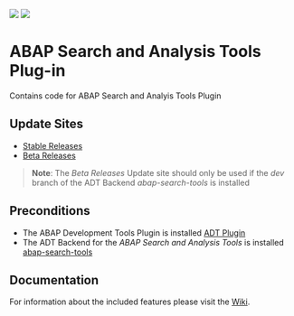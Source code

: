 ![](https://img.shields.io/badge/Java-SE11+-green) ![](https://img.shields.io/badge/eclipse-2020--09+-green)

# ABAP Search and Analysis Tools Plug-in

Contains code for ABAP Search and Analyis Tools Plugin

## Update Sites

- [Stable Releases](https://eclipse.devepos.com/latest)  
- [Beta Releases](https://eclipse.devepos.com/dev)

> **Note**: The _Beta Releases_ Update site should only be used if the _dev_ branch of the ADT Backend _abap-search-tools_ is installed

## Preconditions

- The ABAP Development Tools Plugin is installed [ADT Plugin](https://tools.hana.ondemand.com/)
- The ADT Backend for the _ABAP Search and Analysis Tools_ is installed [abap-search-tools](https://github.com/DevEpos/abap-search-tools)

## Documentation
For information about the included features please visit the [Wiki](https://github.com/DevEpos/abap-search-tools-ui/wiki).

